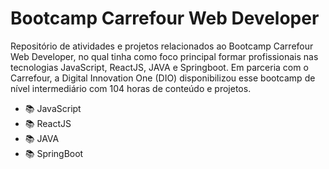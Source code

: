 # Bootcamp Carrefour Web Developer 

Repositório de atividades e projetos relacionados ao Bootcamp Carrefour Web Developer, no qual tinha como foco principal formar profissionais nas tecnologias JavaScript, ReactJS, JAVA e Springboot. Em parceria com o Carrefour, a Digital Innovation One (DIO) disponibilizou esse bootcamp de nível intermediário com 104 horas de conteúdo e projetos.

- 📚 JavaScript
- 📚 ReactJS
- 📚 JAVA
- 📚 SpringBoot

